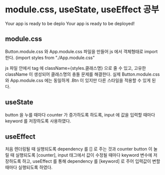 # module.css, useState, useEffect 공부
Your app is ready to be deplo
Your app is ready to be deployed!

## module.css 
Button.module.css 와 App.module.css 파일을 만들어 js 에서 객체형태로 import 한다.
(import styles from "./App.module.css"

js 파일 안에서 tag 에 className={styles.클래스명} 으로 줄 수 있고, 고유한 className 이 생성되어 클래스명의 충돌 문제를 해결한다.
실제 Button.module.css 와 App.module.css 에는 동일하게 .Btn 이 있지만 다른 스타일을 적용할 수 있게 된다.

## useState
button 을 누를 때마다 counter 가 증가하도록 하도록,
input 에 값을 입력할 때마다 keyword 를 저장하도록 사용하였다.

## useEffect
처음 렌더링될 때 실행되도록 dependency 를 [] 로 주는 것과
counter button 이 눌릴 때 실행되도록 [counter],
input 태그에서 값이 수정될 때마다 keyword 변수에 저장하도록 하고, useEffect 를 통해 dependency 를 [keyword] 로 주어 입력값이 변할 때마다 실행되도록 하였다.

